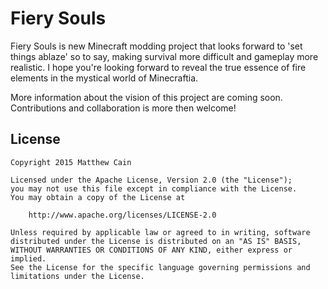 # Fiery Souls

Fiery Souls is new Minecraft modding project that looks forward to 'set things ablaze' so to say, making survival more difficult and gameplay more realistic.
I hope you're looking forward to reveal the true essence of fire elements in the mystical world of Minecraftia.

More information about the vision of this project are coming soon. 
Contributions and collaboration is more then welcome!

## License
```
Copyright 2015 Matthew Cain

Licensed under the Apache License, Version 2.0 (the "License");
you may not use this file except in compliance with the License.
You may obtain a copy of the License at

    http://www.apache.org/licenses/LICENSE-2.0

Unless required by applicable law or agreed to in writing, software
distributed under the License is distributed on an "AS IS" BASIS,
WITHOUT WARRANTIES OR CONDITIONS OF ANY KIND, either express or implied.
See the License for the specific language governing permissions and
limitations under the License.
```